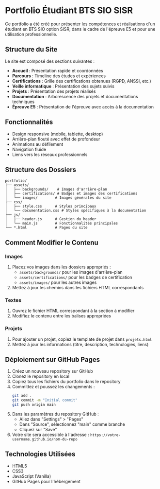 # Portfolio Étudiant BTS SIO SISR

Ce portfolio a été créé pour présenter les compétences et réalisations d'un étudiant en BTS SIO option SISR, dans le cadre de l'épreuve E5 et pour une utilisation professionnelle.

## Structure du Site

Le site est composé des sections suivantes :

- **Accueil** : Présentation rapide et coordonnées
- **Parcours** : Timeline des études et expériences
- **Certifications** : Grille des certifications obtenues (RGPD, ANSSI, etc.)
- **Veille informatique** : Présentation des sujets suivis
- **Projets** : Présentation des projets réalisés
- **Documentation** : Arborescence des projets et documentations techniques
- **Épreuve E5** : Présentation de l'épreuve avec accès à la documentation

## Fonctionnalités

- Design responsive (mobile, tablette, desktop)
- Arrière-plan flouté avec effet de profondeur
- Animations au défilement
- Navigation fluide
- Liens vers les réseaux professionnels

## Structure des Dossiers

```
portfolio/
├── assets/
│   ├── backgrounds/    # Images d'arrière-plan
│   ├── certifications/ # Badges et images des certifications
│   └── images/        # Images générales du site
├── css/
│   ├── style.css      # Styles principaux
│   └── documentation.css # Styles spécifiques à la documentation
├── js/
│   ├── header.js      # Gestion du header
│   └── main.js        # Fonctionnalités principales
└── *.html             # Pages du site
```

## Comment Modifier le Contenu

### Images
1. Placez vos images dans les dossiers appropriés :
   - `assets/backgrounds/` pour les images d'arrière-plan
   - `assets/certifications/` pour les badges de certification
   - `assets/images/` pour les autres images
2. Mettez à jour les chemins dans les fichiers HTML correspondants

### Textes
1. Ouvrez le fichier HTML correspondant à la section à modifier
2. Modifiez le contenu entre les balises appropriées

### Projets
1. Pour ajouter un projet, copiez le template de projet dans `projets.html`
2. Mettez à jour les informations (titre, description, technologies, liens)

## Déploiement sur GitHub Pages

1. Créez un nouveau repository sur GitHub
2. Clonez le repository en local
3. Copiez tous les fichiers du portfolio dans le repository
4. Committez et poussez les changements :
   ```bash
   git add .
   git commit -m "Initial commit"
   git push origin main
   ```
5. Dans les paramètres du repository GitHub :
   - Allez dans "Settings" > "Pages"
   - Dans "Source", sélectionnez "main" comme branche
   - Cliquez sur "Save"
6. Votre site sera accessible à l'adresse : `https://votre-username.github.io/nom-du-repo`

## Technologies Utilisées

- HTML5
- CSS3
- JavaScript (Vanilla)
- GitHub Pages pour l'hébergement 
